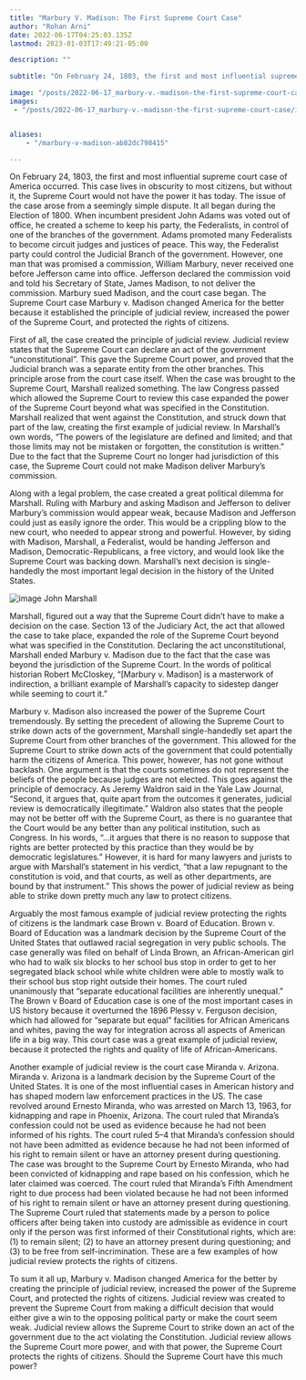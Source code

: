 ```yaml
---
title: "Marbury V. Madison: The First Supreme Court Case"
author: "Rohan Arni"
date: 2022-06-17T04:25:03.135Z
lastmod: 2023-01-03T17:49:21-05:00

description: ""

subtitle: "On February 24, 1803, the first and most influential supreme court case of America occurred. This case lives in obscurity to most citizens…"

image: "/posts/2022-06-17_marbury-v.-madison-the-first-supreme-court-case/images/1.jpeg" 
images:
 - "/posts/2022-06-17_marbury-v.-madison-the-first-supreme-court-case/images/1.jpeg"


aliases:
    - "/marbury-v-madison-ab82dc798415"

---
```


On February 24, 1803, the first and most influential supreme court case of America occurred. This case lives in obscurity to most citizens, but without it, the Supreme Court would not have the power it has today. The issue of the case arose from a seemingly simple dispute. It all began during the Election of 1800. When incumbent president John Adams was voted out of office, he created a scheme to keep his party, the Federalists, in control of one of the branches of the government. Adams promoted many Federalists to become circuit judges and justices of peace. This way, the Federalist party could control the Judicial Branch of the government. However, one man that was promised a commission, William Marbury, never received one before Jefferson came into office. Jefferson declared the commission void and told his Secretary of State, James Madison, to not deliver the commission. Marbury sued Madison, and the court case began. The Supreme Court case Marbury v. Madison changed America for the better because it established the principle of judicial review, increased the power of the Supreme Court, and protected the rights of citizens.

First of all, the case created the principle of judicial review. Judicial review states that the Supreme Court can declare an act of the government “unconstitutional”. This gave the Supreme Court power, and proved that the Judicial branch was a separate entity from the other branches. This principle arose from the court case itself. When the case was brought to the Supreme Court, Marshall realized something. The law Congress passed which allowed the Supreme Court to review this case expanded the power of the Supreme Court beyond what was specified in the Constitution. Marshall realized that went against the Constitution, and struck down that part of the law, creating the first example of judicial review. In Marshall’s own words, “The powers of the legislature are defined and limited; and that those limits may not be mistaken or forgotten, the constitution is written.” Due to the fact that the Supreme Court no longer had jurisdiction of this case, the Supreme Court could not make Madison deliver Marbury’s commission.

Along with a legal problem, the case created a great political dilemma for Marshall. Ruling with Marbury and asking Madison and Jefferson to deliver Marbury’s commission would appear weak, because Madison and Jefferson could just as easily ignore the order. This would be a crippling blow to the new court, who needed to appear strong and powerful. However, by siding with Madison, Marshall, a Federalist, would be handing Jefferson and Madison, Democratic-Republicans, a free victory, and would look like the Supreme Court was backing down. Marshall’s next decision is single-handedly the most important legal decision in the history of the United States.

![image](/posts/2022-06-17_marbury-v.-madison-the-first-supreme-court-case/images/1.jpeg#layoutTextWidth)
John Marshall



Marshall, figured out a way that the Supreme Court didn’t have to make a decision on the case. Section 13 of the Judiciary Act, the act that allowed the case to take place, expanded the role of the Supreme Court beyond what was specified in the Constitution. Declaring the act unconstitutional, Marshall ended Marbury v. Madison due to the fact that the case was beyond the jurisdiction of the Supreme Court. In the words of political historian Robert McCloskey, “[Marbury v. Madison] is a masterwork of indirection, a brilliant example of Marshall’s capacity to sidestep danger while seeming to court it.”

Marbury v. Madison also increased the power of the Supreme Court tremendously. By setting the precedent of allowing the Supreme Court to strike down acts of the government, Marshall single-handedly set apart the Supreme Court from other branches of the government. This allowed for the Supreme Court to strike down acts of the government that could potentially harm the citizens of America. This power, however, has not gone without backlash. One argument is that the courts sometimes do not represent the beliefs of the people because judges are not elected. This goes against the principle of democracy. As Jeremy Waldron said in the Yale Law Journal, “Second, it argues that, quite apart from the outcomes it generates, judicial review is democratically illegitimate.” Waldron also states that the people may not be better off with the Supreme Court, as there is no guarantee that the Court would be any better than any political institution, such as Congress. In his words, “…it argues that there is no reason to suppose that rights are better protected by this practice than they would be by democratic legislatures.” However, it is hard for many lawyers and jurists to argue with Marshall’s statement in his verdict, “that a law repugnant to the constitution is void, and that courts, as well as other departments, are bound by that instrument.” This shows the power of judicial review as being able to strike down pretty much any law to protect citizens.

Arguably the most famous example of judicial review protecting the rights of citizens is the landmark case Brown v. Board of Education. Brown v. Board of Education was a landmark decision by the Supreme Court of the United States that outlawed racial segregation in very public schools. The case generally was filed on behalf of Linda Brown, an African-American girl who had to walk six blocks to her school bus stop in order to get to her segregated black school while white children were able to mostly walk to their school bus stop right outside their homes. The court ruled unanimously that “separate educational facilities are inherently unequal.” The Brown v Board of Education case is one of the most important cases in US history because it overturned the 1896 Plessy v. Ferguson decision, which had allowed for “separate but equal” facilities for African Americans and whites, paving the way for integration across all aspects of American life in a big way. This court case was a great example of judicial review, because it protected the rights and quality of life of African-Americans.

Another example of judicial review is the court case Miranda v. Arizona. Miranda v. Arizona is a landmark decision by the Supreme Court of the United States. It is one of the most influential cases in American history and has shaped modern law enforcement practices in the US. The case revolved around Ernesto Miranda, who was arrested on March 13, 1963, for kidnapping and rape in Phoenix, Arizona. The court ruled that Miranda’s confession could not be used as evidence because he had not been informed of his rights. The court ruled 5–4 that Miranda’s confession should not have been admitted as evidence because he had not been informed of his right to remain silent or have an attorney present during questioning. The case was brought to the Supreme Court by Ernesto Miranda, who had been convicted of kidnapping and rape based on his confession, which he later claimed was coerced. The court ruled that Miranda’s Fifth Amendment right to due process had been violated because he had not been informed of his right to remain silent or have an attorney present during questioning. The Supreme Court ruled that statements made by a person to police officers after being taken into custody are admissible as evidence in court only if the person was first informed of their Constitutional rights, which are: (1) to remain silent; (2) to have an attorney present during questioning; and (3) to be free from self-incrimination. These are a few examples of how judicial review protects the rights of citizens.

To sum it all up, Marbury v. Madison changed America for the better by creating the principle of judicial review, increased the power of the Supreme Court, and protected the rights of citizens. Judicial review was created to prevent the Supreme Court from making a difficult decision that would either give a win to the opposing political party or make the court seem weak. Judicial review allows the Supreme Court to strike down an act of the government due to the act violating the Constitution. Judicial review allows the Supreme Court more power, and with that power, the Supreme Court protects the rights of citizens. Should the Supreme Court have this much power?
